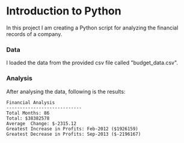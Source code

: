 # Introduction to Python

In this project I am creating a Python script for analyzing the financial records of a company.

### Data

I loaded the data from the provided csv file called "budget_data.csv". 

### Analysis
After analysing the data, following is the results:


  ```text
  Financial Analysis
  ----------------------------
  Total Months: 86
  Total: $38382578
  Average  Change: $-2315.12
  Greatest Increase in Profits: Feb-2012 ($1926159)
  Greatest Decrease in Profits: Sep-2013 ($-2196167)
